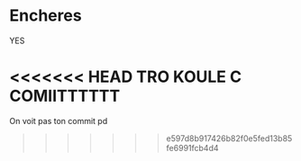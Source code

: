 # Encheres

YES

<<<<<<< HEAD
TRO KOULE C COMIITTTTTT
=======
On voit pas ton commit pd
>>>>>>> e597d8b917426b82f0e5fed13b85fe6991fcb4d4
